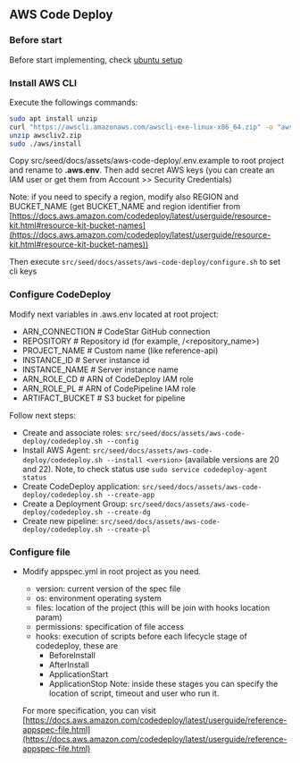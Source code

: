 ## AWS Code Deploy

### Before start

Before start implementing, check [ubuntu setup](220_ubuntu.md)

### Install AWS CLI

Execute the followings commands:

```bash
sudo apt install unzip
curl "https://awscli.amazonaws.com/awscli-exe-linux-x86_64.zip" -o "awscliv2.zip"
unzip awscliv2.zip
sudo ./aws/install
```

Copy src/seed/docs/assets/aws-code-deploy/.env.example to root project and rename to **.aws.env**. 
Then add secret AWS keys (you can create an IAM user or get them from Account >> Security Credentials)

Note: if you need to specify a region, modify also REGION and BUCKET_NAME (get BUCKET_NAME and region identifier from [https://docs.aws.amazon.com/codedeploy/latest/userguide/resource-kit.html#resource-kit-bucket-names](https://docs.aws.amazon.com/codedeploy/latest/userguide/resource-kit.html#resource-kit-bucket-names))

Then execute `src/seed/docs/assets/aws-code-deploy/configure.sh` to set cli keys

### Configure CodeDeploy

Modify next variables in .aws.env located at root project:
-   ARN_CONNECTION # CodeStar GitHub connection
-   REPOSITORY # Repository id (for example, <user>/<repository_name>)
-   PROJECT_NAME # Custom name (like reference-api)
-   INSTANCE_ID # Server instance id
-   INSTANCE_NAME # Server instance name
-   ARN_ROLE_CD # ARN of CodeDeploy IAM role 
-   ARN_ROLE_PL # ARN of CodePipeline IAM role
-   ARTIFACT_BUCKET # S3 bucket for pipeline

Follow next steps:
-   Create and associate roles: `src/seed/docs/assets/aws-code-deploy/codedeploy.sh --config`
-   Install AWS Agent: `src/seed/docs/assets/aws-code-deploy/codedeploy.sh --install <version>` (available versions are 20 and 22). Note, to check status use `sudo service codedeploy-agent status`
-   Create CodeDeploy application: `src/seed/docs/assets/aws-code-deploy/codedeploy.sh --create-app`
-   Create a Deployment Group: `src/seed/docs/assets/aws-code-deploy/codedeploy.sh --create-dg`
-   Create new pipeline: `src/seed/docs/assets/aws-code-deploy/codedeploy.sh --create-pl`

### Configure file

-   Modify appspec.yml in root project as you need.
	-	version: current version of the spec file
	-	os: environment operating system
	-	files: location of the project (this will be join with hooks location param)
	-	permissions: specification of file access
	-	hooks: execution of scripts before each lifecycle stage of codedeploy, these are
		-	BeforeInstall
		-	AfterInstall
		-	ApplicationStart
		-	ApplicationStop
		Note: inside these stages you can specify the location of script, timeout and user who run it.
		
	For more specification, you can visit [https://docs.aws.amazon.com/codedeploy/latest/userguide/reference-appspec-file.html](https://docs.aws.amazon.com/codedeploy/latest/userguide/reference-appspec-file.html)